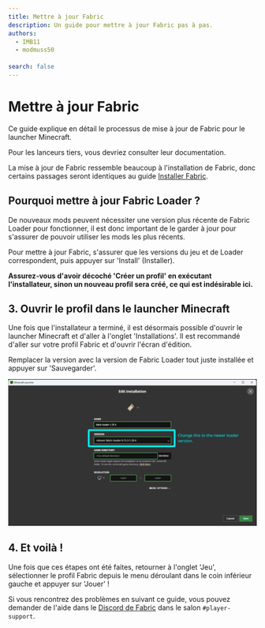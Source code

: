 ```yaml
---
title: Mettre à jour Fabric
description: Un guide pour mettre à jour Fabric pas à pas.
authors:
  - IMB11
  - modmuss50

search: false
---
```


# Mettre à jour Fabric

Ce guide explique en détail le processus de mise à jour de Fabric pour le launcher Minecraft.

Pour les lanceurs tiers, vous devriez consulter leur documentation.

La mise à jour de Fabric ressemble beaucoup à l'installation de Fabric, donc certains passages seront identiques au guide [Installer Fabric](./installing-fabric).

## Pourquoi mettre à jour Fabric Loader ?

De nouveaux mods peuvent nécessiter une version plus récente de Fabric Loader pour fonctionner, il est donc important de le garder à jour pour s'assurer de pouvoir utiliser les mods les plus récents.

<!-- Include steps from installing guide, no need to repeat them. -->

<!--@include: ./installing-fabric.md{12,41}-->

Pour mettre à jour Fabric, s'assurer que les versions du jeu et de Loader correspondent, puis appuyer sur 'Install' (Installer).

**Assurez-vous d'avoir décoché 'Créer un profil' en exécutant l'installateur, sinon un nouveau profil sera créé, ce qui est indésirable ici.**

## 3. Ouvrir le profil dans le launcher Minecraft

Une fois que l'installateur a terminé, il est désormais possible d'ouvrir le launcher Minecraft et d'aller à l'onglet 'Installations'. Il est recommandé d'aller sur votre profil Fabric et d'ouvrir l'écran d'édition.

Remplacer la version avec la version de Fabric Loader tout juste installée et appuyer sur 'Sauvegarder'.

![Mise à jour de la version de Fabric Loader dans le launcher Minecraft](/assets/players/updating-fabric.png)

## 4. Et voilà !

Une fois que ces étapes ont été faites, retourner à l'onglet 'Jeu', sélectionner le profil Fabric depuis le menu déroulant dans le coin inférieur gauche et appuyer sur 'Jouer' !

Si vous rencontrez des problèmes en suivant ce guide, vous pouvez demander de l'aide dans le [Discord de Fabric](https://discord.gg/v6v4pMv) dans le salon `#player-support`.

